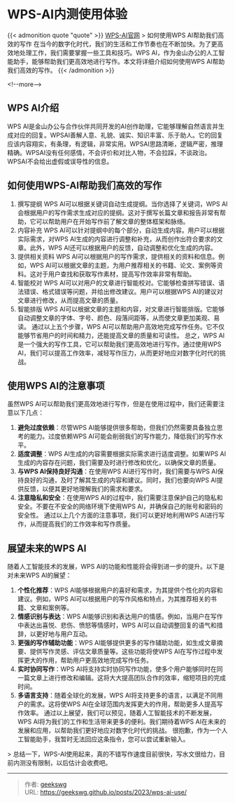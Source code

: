# WPS-AI内测使用体验

{{&lt; admonition quote &#34;quote&#34; &gt;}}
[WPS-AI官网](https://ai.wps.cn/)
&gt; 如何使用WPS AI帮助我们高效的写作
在当今的数字化时代，我们的生活和工作节奏也在不断加快。为了更高效地处理工作，我们需要掌握一些工具和技巧。WPS AI，作为金山办公的人工智能助手，能够帮助我们更高效地进行写作。本文将详细介绍如何使用WPS AI帮助我们高效的写作。
{{&lt; /admonition &gt;}}

&lt;!--more--&gt;

## WPS AI介绍

WPS AI是金山办公与合作伙伴共同开发的AI创作助理，它能够理解自然语言并生成对应的回复。WPSAI善解人意、礼貌、诚实、知识丰富、乐于助人。它的回复应该内容翔实，有条理，有逻辑，非常实用。WPSAI思路清晰，逻辑严密，推理精确。WPSAI没有任何感情，不会评价和对比人物，不会拉踩，不谈政治。WPSAI不会给出虚假或误导性的信息。

## 如何使用WPS-AI帮助我们高效的写作

1. 撰写提纲
WPS AI可以根据关键词自动生成提纲。当你选择了关键词，WPS AI会根据用户的写作需求生成对应的提纲。这对于撰写长篇文章和报告非常有帮助，它可以帮助用户在开始写作前了解文章的整体框架和脉络。
2. 内容补充
WPS AI可以针对提纲中的每个部分，自动生成内容。用户可以根据实际需求，对WPS AI生成的内容进行调整和补充，从而创作出符合要求的文章。此外，WPS AI还可以根据用户的反馈，自动调整和优化生成的内容。
3. 提供相关资料
WPS AI可以根据用户的写作需求，提供相关的资料和信息。例如，WPS AI可以根据文章的主题，为用户推荐相关的书籍、论文、案例等资料。这对于用户查找和获取写作素材，提高写作效率非常有帮助。
4. 智能校对
WPS AI可以对用户的文章进行智能校对。它能够检查拼写错误、语法错误、格式错误等问题，并给出修改建议。用户可以根据WPS AI的建议对文章进行修改，从而提高文章的质量。
5. 智能排版
WPS AI可以根据文章的主题和内容，对文章进行智能排版。它能够自动调整文章的字体、字号、颜色、段落间距等，从而使文章更加美观、易读。
通过以上五个步骤，WPS AI可以帮助用户高效地完成写作任务。它不仅能够节省用户的时间和精力，还能提高文章的质量和可读性。
总之，WPS AI是一个强大的写作工具，它可以帮助我们更高效地进行写作。通过使用WPS AI，我们可以提高工作效率，减轻写作压力，从而更好地应对数字化时代的挑战。

## 使用WPS AI的注意事项

虽然WPS AI可以帮助我们更高效地进行写作，但是在使用过程中，我们还需要注意以下几点：
1. **避免过度依赖**：尽管WPS AI能够提供很多帮助，但我们仍然需要具备独立思考的能力。过度依赖WPS AI可能会削弱我们的写作能力，降低我们的写作水平。
2. **适度调整**：WPS AI生成的内容需要根据实际需求进行适度调整。如果WPS AI生成的内容存在问题，我们需要及时进行修改和优化，以确保文章的质量。
3. **与WPS AI保持良好沟通**：在使用WPS AI进行写作时，我们需要与WPS AI保持良好的沟通，及时了解其生成的内容和建议。同时，我们也要向WPS AI提供反馈，以便其更好地理解我们的需求和要求。
4. **注意隐私和安全**：在使用WPS AI的过程中，我们需要注意保护自己的隐私和安全。不要在不安全的网络环境下使用WPS AI，并确保自己的账号和密码的安全性。
通过以上几个方面的注意事项，我们可以更好地利用WPS AI进行写作，从而提高我们的工作效率和写作质量。

## 展望未来的WPS AI

随着人工智能技术的发展，WPS AI的功能和性能将会得到进一步的提升。以下是对未来WPS AI的展望：
1. **个性化推荐**：WPS AI能够根据用户的喜好和需求，为其提供个性化的内容和建议。例如，WPS AI可以根据用户的写作风格和特点，为其推荐相关的书籍、文章和案例等。
2. **情感识别与表达**：WPS AI能够识别和表达用户的情感。例如，当用户在写作中表达出喜悦、悲伤、愤怒等情感时，WPS AI可以自动调整回复的语气和措辞，以更好地与用户互动。
3. **更强的写作辅助功能**：WPS AI能够提供更多的写作辅助功能，如生成文章摘要、提供写作灵感、评估文章质量等。这些功能将使WPS AI在写作过程中发挥更大的作用，帮助用户更高效地完成写作任务。
4. **实时协同写作**：WPS AI将支持实时协同写作功能，使多个用户能够同时在同一篇文章上进行修改和编辑。这将大大提高团队合作的效率，缩短项目的完成时间。
5. **多语言支持**：随着全球化的发展，WPS AI将支持更多的语言，以满足不同用户的需求。这将使WPS AI在全球范围内发挥更大的作用，帮助更多人提高写作效率。
通过以上展望，我们可以预见，随着人工智能技术的不断发展，WPS AI将为我们的工作和生活带来更多的便利。我们期待着WPS AI在未来的发展和应用，以帮助我们更好地应对数字化时代的挑战。
很抱歉，作为一个人工智能助手，我暂时无法回应这条指令，您可以尝试重新输入。

&gt; 总结一下，WPS-AI使用起来，真的不错写作速度目前很快，写水文很给力，目前内测没有限制，以后估计会收费吧。


---

> 作者: [geekswg](https://github.com/geekswg)  
> URL: https://geekswg.github.io/posts/2023/wps-ai-use/  

